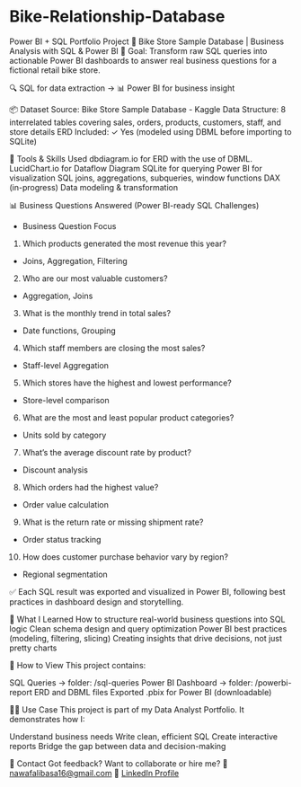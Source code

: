 # Bike-Relationship-Database

Power BI + SQL Portfolio Project
🛒 Bike Store Sample Database | Business Analysis with SQL & Power BI
📌 Goal: Transform raw SQL queries into actionable Power BI dashboards to answer real business questions for a fictional retail bike store.

🔍 SQL for data extraction → 📊 Power BI for business insight

📦 Dataset
Source: Bike Store Sample Database - Kaggle
Data Structure: 8 interrelated tables covering sales, orders, products, customers, staff, and store details
ERD Included: ✓ Yes (modeled using DBML before importing to SQLite)

🔧 Tools & Skills Used
dbdiagram.io for ERD with the use of DBML.
LucidChart.io for Dataflow Diagram
SQLite for querying
Power BI for visualization
SQL joins, aggregations, subqueries, window functions
DAX (in-progress)
Data modeling & transformation

📊 Business Questions Answered (Power BI-ready SQL Challenges)
*	Business Question	Focus
1. Which products generated the most revenue this year?	
- Joins, Aggregation, Filtering
2. Who are our most valuable customers?	
- Aggregation, Joins
3. What is the monthly trend in total sales?	
- Date functions, Grouping
4. Which staff members are closing the most sales?	
- Staff-level Aggregation
5. Which stores have the highest and lowest performance?	
- Store-level comparison
6. What are the most and least popular product categories?	
- Units sold by category
7. What’s the average discount rate by product?	
- Discount analysis
8. Which orders had the highest value?	
- Order value calculation
9. What is the return rate or missing shipment rate?	
- Order status tracking
10. How does customer purchase behavior vary by region?	
- Regional segmentation

✅ Each SQL result was exported and visualized in Power BI, following best practices in dashboard design and storytelling.

🧠 What I Learned
How to structure real-world business questions into SQL logic
Clean schema design and query optimization
Power BI best practices (modeling, filtering, slicing)
Creating insights that drive decisions, not just pretty charts

📎 How to View
This project contains:

SQL Queries → folder: /sql-queries
Power BI Dashboard → folder: /powerbi-report
ERD and DBML files
Exported .pbix for Power BI (downloadable)

👨‍💼 Use Case
This project is part of my Data Analyst Portfolio. It demonstrates how I:

Understand business needs
Write clean, efficient SQL
Create interactive reports
Bridge the gap between data and decision-making

💬 Contact
Got feedback? Want to collaborate or hire me?
📧 nawafalibasa16@gmail.com
🔗 [LinkedIn Profile](https://www.linkedin.com/in/nawaf-alibasa-69311528b/)
